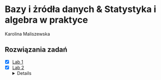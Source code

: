 # Bazy i żródła danych & Statystyka i algebra w praktyce 
Karolina Maliszewska 
## Rozwiązania zadań
- [x] [Lab 1](Lab1)   
- [x] [Lab 2](Lab2)
      <details>
    - [x] Zadanie 1
    - [x] Zadanie 2
    - [x] Zadanie 3
    - [x] Zadanie 4
    - [x] Zadanie 5
    - [x] Zadanie 6
    - [ ] Zadanie 7
    - [ ] Zadanie 8
    - [ ] Zadanie 9
    - [ ] Zadanie 10
    - [ ] Zadanie 11
    - [ ] Zadanie 12
    </details>
